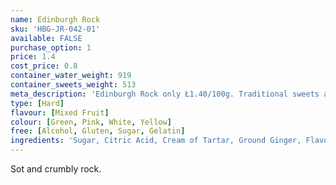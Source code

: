 ```yaml
---
name: Edinburgh Rock
sku: 'HBG-JR-042-01'
available: FALSE
purchase_option: 1
price: 1.4
cost_price: 0.8
container_water_weight: 919
container_sweets_weight: 513
meta_description: 'Edinburgh Rock only Ł1.40/100g. Traditional sweets and more at Humbugs Confectionery Store. Specialists in satisfying your sweet tooth!'
type: [Hard]
flavour: [Mixed Fruit]
colour: [Green, Pink, White, Yellow]
free: [Alcohol, Gluten, Sugar, Gelatin]
ingredients: 'Sugar, Citric Acid, Cream of Tartar, Ground Ginger, Flavouring, E102, E124, E129, E142'
---
```

Sot and crumbly rock.